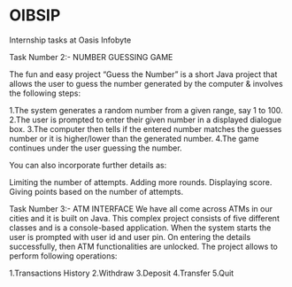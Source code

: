 # OIBSIP
Internship tasks at Oasis Infobyte

Task Number 2:- NUMBER GUESSING GAME

The fun and easy project “Guess the Number” is a short Java project that allows the user to guess the number generated by the computer & involves the following steps:

1.The system generates a random number from a given range, say 1 to 100.
2.The user is prompted to enter their given number in a displayed dialogue box.
3.The computer then tells if the entered number matches the guesses number or it is higher/lower than the generated number.
4.The game continues under the user guessing the number.

You can also incorporate further details as:

Limiting the number of attempts.
Adding more rounds.
Displaying score.
Giving points based on the number of attempts.



Task Number 3:- ATM INTERFACE
We have all come across ATMs in our cities and it is built on Java. This complex project consists of
five different classes and is a console-based application. When the system starts the user is
prompted with user id and user pin. On entering the details successfully, then ATM functionalities
are unlocked. The project allows to perform following operations:

1.Transactions History
2.Withdraw
3.Deposit
4.Transfer
5.Quit
